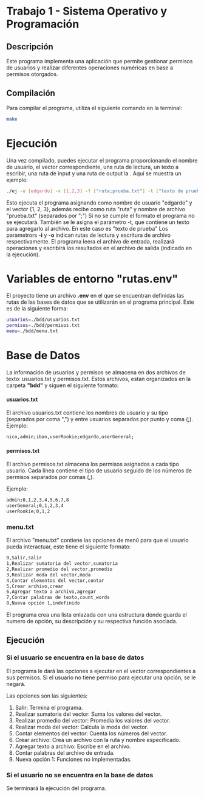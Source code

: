 # Trabajo 1 - Sistema Operativo y Programación

## Descripción
Este programa implementa una aplicación que permite gestionar permisos de usuarios y realizar diferentes operaciones numéricas en base a permisos otorgados.

## Compilación
Para compilar el programa, utiliza el siguiente comando en la terminal:

```bash
make
```
# Ejecución
Una vez compilado, puedes ejecutar el programa proporcionando el nombre de usuario, el vector correspondiente, una ruta de lectura, un texto a escribir, una ruta de input y una ruta de output la . Aquí se muestra un ejemplo:

```bash
./ej -u [edgardo] -v [1,2,3] -f ["ruta;prueba.txt"] -t ["texto de prueba"] -i ["ruta_input"] -o ["ruta_output"]
```
Esto ejecuta el programa asignando como nombre de usuario "edgardo" y el vector {1, 2, 3}, además recibe como ruta "ruta" y nombre de archivo "prueba.txt" (separados por ";") Si no se cumple el formato el programa no se ejecutará.
También se le asigna el parámetro -t, que contiene un texto para agregarlo al archivo. En este caso es "texto de prueba"
Los parametrors **-i** y **-o** indican rutas de lectura y escritura de archivo respectivamente. El programa leera el archivo de entrada, realizará operaciones y escribirá los resultados en el archivo de salida (indicado en la ejecución).

# Variables de entorno "rutas.env"
El proyecto tiene un archivo **.env** en el que se encuentran definidas las rutas de las bases de datos que se utilizarán en el programa principal. Este es de  la siguiente forma:

```bash
usuarios=./bdd/usuarios.txt
permisos=./bdd/permisos.txt
menu=./bdd/menu.txt
```

# Base de Datos
La información de usuarios y permisos se almacena en dos archivos de texto: usuarios.txt y permisos.txt. Estos archivos, estan organizados en la carpeta **"bdd"** y siguen el siguiente formato:

#### usuarios.txt
El archivo usuarios.txt contiene los nombres de usuario y su tipo (separados por coma ",") y entre usuarios separados por punto y coma (;).
Ejemplo:
```bash
nico,admin;iban,userRookie;edgardo,userGeneral;
```

#### permisos.txt
El archivo permisos.txt almacena los permisos asignados a cada tipo usuario. Cada línea contiene el tipo de usuario seguido de los números de permisos separados por comas (,).

Ejemplo:
```bash
admin;0,1,2,3,4,5,6,7,8
userGeneral;0,1,2,3,4
userRookie;0,1,2
```

### menu.txt
El archivo "menu.txt" contiene las opciones de menú para que el usuario pueda interactuar, este tiene el siguiente formato:
```bash
0,Salir,salir
1,Realizar sumatoria del vector,sumatoria
2,Realizar promedio del vector,promedio
3,Realizar moda del vector,moda
4,Contar elementos del vector,contar
5,Crear archivo,crear
6,Agregar texto a archivo,agregar
7,Contar palabras de texto,count_words
8,Nueva opción 1,indefinido
```
El programa crea una lista enlazada con una estructura donde guarda el numero de opción, su descripción y su respectiva función asociada.

## Ejecución

### Si el usuario se encuentra en la base de datos

El programa le dará las opciones a ejecutar en el vector correspondientes a sus permisos. Si el usuario no tiene permiso para ejecutar una opción, se le negará.

Las opciones son las siguientes:

1. Salir: Termina el programa.
2. Realizar sumatoria del vector: Suma los valores del vector.
3. Realizar promedio del vector: Promedia los valores del vector.
4. Realizar moda del vector: Calcula la moda del vector.
5. Contar elementos del vector: Cuenta los números del vector.
6. Crear archivo: Crea un archivo con la ruta y nombre especificado.
7. Agregar texto a archivo: Escribe en el archivo.
8. Contar palabras del archivo de entrada.
9. Nueva opción 1: Funciones no implementadas.

### Si el usuario no se encuentra en la base de datos

Se terminará la ejecución del programa.


